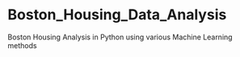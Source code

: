 # Boston_Housing_Data_Analysis
Boston Housing Analysis in Python using various Machine Learning methods
